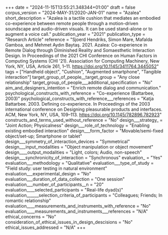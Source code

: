 +++
date = "2024-11-15T13:55:21.348344+01:00"
draft = false
corpus_version = "2024-MAY-31/2020-JAN-01"
name = "Azalea"
short_description = "Azalea is a tactile cushion that mediates an embodied co-experience between remote people through a motion-driven soundscape and audio-driven visuals. It can be used stand-alone or to augment a voice call."
publication_year = "2021"
publication_type = "Research Article"
reference = "Sjoerd Hendriks, Simon Mare, Mafalda Gamboa, and Mehmet Aydın Baytaş. 2021. Azalea: Co-experience in Remote Dialog through Diminished Reality and Somaesthetic Interaction Design. In Proceedings of the 2021 CHI Conference on Human Factors in Computing Systems (CHI '21). Association for Computing Machinery, New York, NY, USA, Article 261, 1–11. https://doi.org/10.1145/3411764.3445052"
tags = ["Handheld object", "Cushion", "Augmented smartphone", "Tangible interaction"]
target_group_of_people__target_group = "Any close relationship"
target_group_of_people___additional_specification = "No"
aim_and_designers_intention = "Enrich remote dialog and communication."
psychological_constructs_with_reference = "Co-experience (Battarbee, 2003)"
psychological_constructs_with_reference___references = "Katja Battarbee. 2003. Defining co-experience. In Proceedings of the 2003 international conference on Designing pleasurable products and interfaces. ACM, New York, NY, USA, 109–113. https://doi.org/10.1145/782896.782923"
constructs_and_terms_used_without_reference = "No"
design___strategy_ = "Joint Action; Physicalness"
design___role_of_technology = "Enabling existing embodied interaction"
design___form_factor = "Movable/semi-fixed object/set-up; Smartphone or tablet"
design___symmetry_of_interaction_devices = "Symmetrical"
design___input_modalities = "Object manipulation or object movement"
design____output_modalities = "Light, colors; Audio, non-speech"
design___synchronicity_of_interaction = "Synchronous"
evaluation_ = "Yes"
evaluation___methodology = "Qualitative"
evaluation___type_of_study = "Field study: user testing in natural environment"
evaluation___experimental_design = "No"
evaluation___duration_of_data_collection = "One session"
evaluation___number_of_participants__n = "20"
evaluation____selected_participants = "Real-life dyad(s)"
evaluation______selection_criteria_of_participants = "Colleagues; Friends; In romantic relationship"
evaluation____measurements_and_instruments_with_reference = "No"
evaluation____measurements_and_instruments___references = "N/A"
ethical_concerns = "No"
consideration_of_ethical_issues_in_design_descisions = "No"
ethical_issues_addressed = "N/A"
+++
